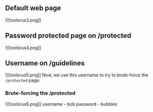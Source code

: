 ## Default web page 
![[toolsrus3.png]]

## Password protected page on /protected
![[toolsrus4.png]]

## Username on /guidelines
![[toolsrus5.png]]
Now, we use this username to try to brute-force the `/protected` page.

### Brute-forcing the /protected
![[toolsrus6.png]]
username - bob
password - bubbles
